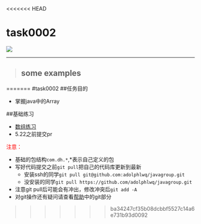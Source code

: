 <<<<<<< HEAD
# task0002  
![](http://img01.store.sogou.com/net/a/04/link?url=http%3A%2F%2Ft01.pic.sogou.com%2F5c59fe14235c9c98-bc5650d9322cef1a-63e5c0c6a08bc7dc5ffec690754a15af_i.jpg&appid=122)
* * *

> ## some examples

=======
#task0002
##任务目的
* 掌握java中的Array

##基础练习
* [数组练习](http://www.tutorialspoint.com/javaexamples/java_arrays.htm)
* 5.22之前提交pr

<span style="color:red;">注意：</span>
* 基础的包结构`com.dh.*`,*表示自己定义的包
* 写好代码提交之前`git pull`把自己的代码库更新到最新
	* 安装ssh的同学`git pull git@github.com:adolphlwq/javagroup.git`
	* 没安装的同学`git pull https://github.com/adolphlwq/javagroup.git`
* 注意git pull后可能会有冲出，修改冲突后`git add -A`
* 对git操作还有疑问请查看[帮助](https://github.com/adolphlwq/javagroup/blob/master/RESOURCES.md)中的git部分
>>>>>>> ba34247cf35b08dcbbf5527c14a6e731b93d0092
